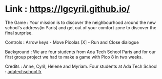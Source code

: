 # Link : https://lgcyril.github.io/
The Game :
Your mission is to discover the neighbourhood around the new school's address(in Paris) and get out of your comfort zone to discover the final surprise.

Controls :
Arrow keys - Move Picolas
[X] - Run and Close dialogue

Background :
We are four students from Ada Tech School Paris and for our first group project we had to make a game with Pico 8 in two weeks.

Credits :
Anne, Cyril, Helene and Myriam.
Four students at Ada Tech School :  <a href="https://adatechschool.fr/" target="_top">adatechschool.fr</a>
